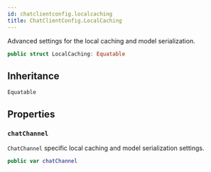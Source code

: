 ```yaml
---
id: chatclientconfig.localcaching 
title: ChatClientConfig.LocalCaching
--- 
```


Advanced settings for the local caching and model serialization.

``` swift
public struct LocalCaching: Equatable 
```

## Inheritance

`Equatable`

## Properties

### `chatChannel`

`ChatChannel` specific local caching and model serialization settings.

``` swift
public var chatChannel 
```
